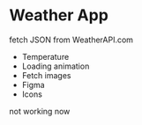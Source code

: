 # Weather App

fetch JSON from WeatherAPI.com

- Temperature
- Loading animation
- Fetch images
- Figma
- Icons

not working now
